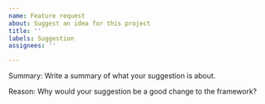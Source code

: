```yaml
---
name: Feature request
about: Suggest an idea for this project
title: ''
labels: Suggestion
assignees: ''

---
```


Summary: Write a summary of what your suggestion is about.

Reason: Why would your suggestion be a good change to the framework?
